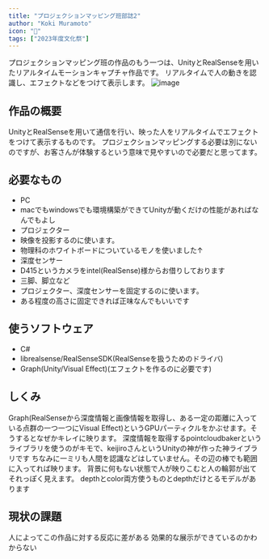 ```yaml
---
title: "プロジェクションマッピング班部誌2"
author: "Koki Muramoto"
icon: "🪩"
tags: ["2023年度文化祭"]
---
```


プロジェクションマッピング班の作品のもう一つは、UnityとRealSenseを用いたリアルタイムモーションキャプチャ作品です。
リアルタイムで人の動きを認識し、エフェクトなどをつけて表示します。
![image](/images/blog/motion_capture.png)

## 作品の概要
UnityとRealSenseを用いて通信を行い、映った人をリアルタイムでエフェクトをつけて表示するものです。
プロジェクションマッピングする必要は別にないのですが、お客さんが体験するという意味で見やすいので必要だと思ってます。

## 必要なもの
- PC
- macでもwindowsでも環境構築ができてUnityが動くだけの性能があればなんでもよし
- プロジェクター
- 映像を投影するのに使います。
- 物理科のホワイトボードについているモノを使いました↑
- 深度センサー
- D415というカメラをintel(RealSense)様からお借りしております
- 三脚、脚立など
- プロジェクター、深度センサーを固定するのに使います。
- ある程度の高さに固定できれば正味なんでもいいです

## 使うソフトウェア
- C#
- librealsense/RealSenseSDK(RealSenseを扱うためのドライバ)
- Graph(Unity/Visual Effect)(エフェクトを作るのに必要です)

## しくみ
Graph(RealSenseから深度情報と画像情報を取得し、ある一定の距離に入っている点群の一つ一つにVisual Effect)というGPUパーティクルをかぶせます。そうするとなぜかキレイに映ります。
深度情報を取得するpointcloudbakerというライブラリを使うのがキモで、keijiroさんというUnityの神が作った神ライブラリです
ちなみに一ミリも人間を認識などはしていません。その辺の棒でも範囲に入ってれば映ります。
背景に何もない状態で人が映りこむと人の輪郭が出てそれっぽく見えます。
depthとcolor両方使うものとdepthだけとるモデルがあります

## 現状の課題
人によってこの作品に対する反応に差がある
効果的な展示ができているのかわからない
